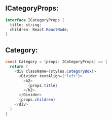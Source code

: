 ICategoryProps:
---------------

```java
interface ICategoryProps {
  title: string;
  children: React.ReactNode;
}
```

Category:
---------

```java
const Category = (props: ICategoryProps) => {
  return (
    <div className={styles.CategoryBox}>
      <Divider textAlign={"left"}>
        <h2>
          {props.title}
        </h2>
      </Divider>
      {props.children}
    </div>
  )
}
```